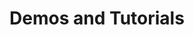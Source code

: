 ---
title: "Demos and Tutorials"
linkTitle: "Demos and Tutorials"
weight: 2
description: >
  We have created several demos and tutorials for you to get familiar with the Azure KeyVault Provider for Secrets Store CSI Driver
---